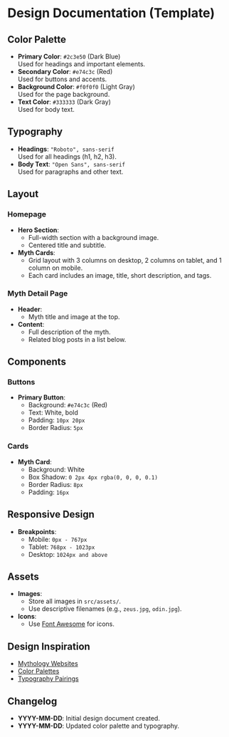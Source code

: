 # Design Documentation (Template)

## Color Palette

- **Primary Color**: `#2c3e50` (Dark Blue)  
  Used for headings and important elements.
- **Secondary Color**: `#e74c3c` (Red)  
  Used for buttons and accents.
- **Background Color**: `#f0f0f0` (Light Gray)  
  Used for the page background.
- **Text Color**: `#333333` (Dark Gray)  
  Used for body text.

## Typography

- **Headings**: `"Roboto", sans-serif`  
  Used for all headings (h1, h2, h3).
- **Body Text**: `"Open Sans", sans-serif`  
  Used for paragraphs and other text.

## Layout

### Homepage

- **Hero Section**:
  - Full-width section with a background image.
  - Centered title and subtitle.
- **Myth Cards**:
  - Grid layout with 3 columns on desktop, 2 columns on tablet, and 1 column on mobile.
  - Each card includes an image, title, short description, and tags.

### Myth Detail Page

- **Header**:
  - Myth title and image at the top.
- **Content**:
  - Full description of the myth.
  - Related blog posts in a list below.

## Components

### Buttons

- **Primary Button**:
  - Background: `#e74c3c` (Red)
  - Text: White, bold
  - Padding: `10px 20px`
  - Border Radius: `5px`

### Cards

- **Myth Card**:
  - Background: White
  - Box Shadow: `0 2px 4px rgba(0, 0, 0, 0.1)`
  - Border Radius: `8px`
  - Padding: `16px`

## Responsive Design

- **Breakpoints**:
  - Mobile: `0px - 767px`
  - Tablet: `768px - 1023px`
  - Desktop: `1024px and above`

## Assets

- **Images**:
  - Store all images in `src/assets/`.
  - Use descriptive filenames (e.g., `zeus.jpg`, `odin.jpg`).
- **Icons**:
  - Use [Font Awesome](https://fontawesome.com) for icons.

## Design Inspiration

- [Mythology Websites](https://example.com)
- [Color Palettes](https://coolors.co)
- [Typography Pairings](https://fonts.google.com)

## Changelog

- **YYYY-MM-DD**: Initial design document created.
- **YYYY-MM-DD**: Updated color palette and typography.
